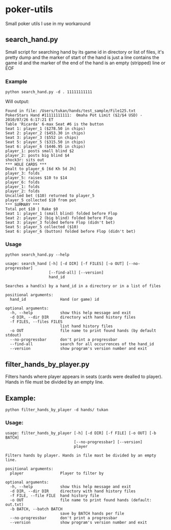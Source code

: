 poker-utils
===========

Small poker utils I use in my workaround

## search_hand.py

Small script for searching hand by its game id in directory or list of files, it's pretty dump and the marker of
start of the hand is just a line contains the game id and the marker of the end of the hand is an empty (stripped) line
or EOF


### Example

```
python search_hand.py -d . 11111111111
```

Will output:

```
Found in file: /Users/tukan/hands/test_sample/File125.txt
PokerStars Hand #11111111111:  Omaha Pot Limit ($2/$4 USD) - 2010/07/26 6:17:21 ET
Table 'Ricarda' 6-max Seat #6 is the button
Seat 1: player_1 ($278.50 in chips)
Seat 2: player_2 ($453.30 in chips)
Seat 3: player_3 ($552 in chips)
Seat 5: player_5 ($315.50 in chips)
Seat 6: player_6 ($446.95 in chips)
player_1: posts small blind $2
player_2: posts big blind $4
shock3r: sits out
*** HOLE CARDS ***
Dealt to player_6 [6d Kh 5d Jh]
player_3: folds
player_5: raises $10 to $14
player_6: folds
player_1: folds
player_2: folds
Uncalled bet ($10) returned to player_5
player_5 collected $10 from pot
*** SUMMARY ***
Total pot $10 | Rake $0
Seat 1: player_1 (small blind) folded before Flop
Seat 2: player_2 (big blind) folded before Flop
Seat 3: player_3 folded before Flop (didn't bet)
Seat 5: player_5 collected ($10)
Seat 6: player_6 (button) folded before Flop (didn't bet)
```

### Usage

```
python search_hand.py --help
```

```
usage: search_hand [-h] [-d DIR] [-f FILES] [-o OUT] [--no-progressbar]
                   [--find-all] [--version]
                   hand_id

Searches a hand(s) by a hand_id in a directory or in a list of files

positional arguments:
  hand_id               Hand (or game) id

optional arguments:
  -h, --help            show this help message and exit
  -d DIR, --dir DIR     directory with hand history files
  -f FILES, --files FILES
                        list hand history files
  -o OUT                file name to print found hands (by default stdout)
  --no-progressbar      don't print a progressbar
  --find-all            search for all occurrences of the hand_id
  --version             show program's version number and exit
```

## filter_hands_by_player.py

Filters hands where player appears in seats (cards were dealled to player).
Hands in file must be divided by an empty line.

## Example:

```
python filter_hands_by_player -d hands/ tukan
```

### Usage:

```
usage: filter_hands_by_player [-h] [-d DIR] [-f FILE] [-o OUT] [-b BATCH]
                              [--no-progressbar] [--version]
                              player

Filters hands by player. Hands in file mast be divided by an empty line.

positional arguments:
  player                Player to filter by

optional arguments:
  -h, --help            show this help message and exit
  -d DIR, --dir DIR     directory with hand history files
  -f FILE, --file FILE  hand history file
  -o OUT                file name to print found hands (default: out.txt)
  -b BATCH, --batch BATCH
                        save by BATCH hands per file
  --no-progressbar      don't print a progressbar
  --version             show program's version number and exit
  ```

